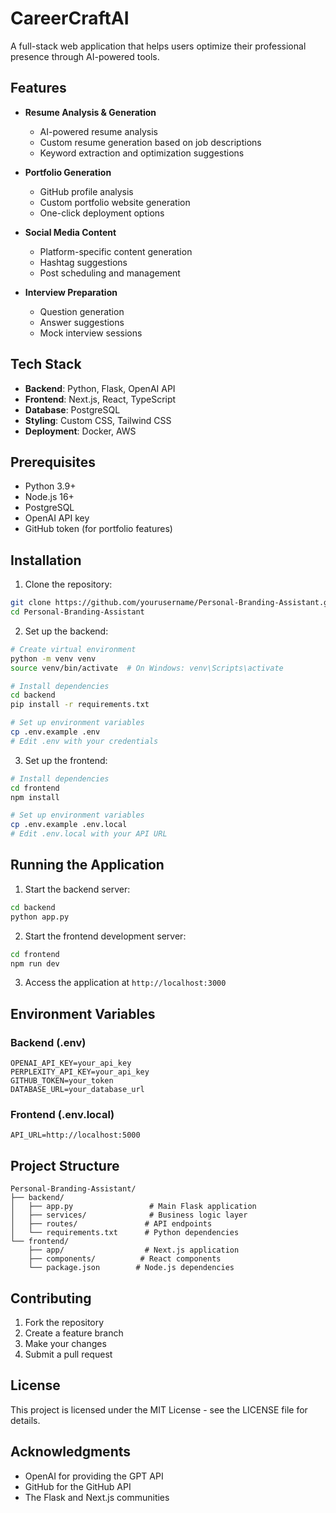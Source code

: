 # CareerCraftAI

A full-stack web application that helps users optimize their professional presence through AI-powered tools.

## Features

- **Resume Analysis & Generation**

  - AI-powered resume analysis
  - Custom resume generation based on job descriptions
  - Keyword extraction and optimization suggestions

- **Portfolio Generation**

  - GitHub profile analysis
  - Custom portfolio website generation
  - One-click deployment options

- **Social Media Content**

  - Platform-specific content generation
  - Hashtag suggestions
  - Post scheduling and management

- **Interview Preparation**
  - Question generation
  - Answer suggestions
  - Mock interview sessions

## Tech Stack

- **Backend**: Python, Flask, OpenAI API
- **Frontend**: Next.js, React, TypeScript
- **Database**: PostgreSQL
- **Styling**: Custom CSS, Tailwind CSS
- **Deployment**: Docker, AWS

## Prerequisites

- Python 3.9+
- Node.js 16+
- PostgreSQL
- OpenAI API key
- GitHub token (for portfolio features)

## Installation

1. Clone the repository:

```bash
git clone https://github.com/yourusername/Personal-Branding-Assistant.git
cd Personal-Branding-Assistant
```

2. Set up the backend:

```bash
# Create virtual environment
python -m venv venv
source venv/bin/activate  # On Windows: venv\Scripts\activate

# Install dependencies
cd backend
pip install -r requirements.txt

# Set up environment variables
cp .env.example .env
# Edit .env with your credentials
```

3. Set up the frontend:

```bash
# Install dependencies
cd frontend
npm install

# Set up environment variables
cp .env.example .env.local
# Edit .env.local with your API URL
```

## Running the Application

1. Start the backend server:

```bash
cd backend
python app.py
```

2. Start the frontend development server:

```bash
cd frontend
npm run dev
```

3. Access the application at `http://localhost:3000`

## Environment Variables

### Backend (.env)

```
OPENAI_API_KEY=your_api_key
PERPLEXITY_API_KEY=your_api_key
GITHUB_TOKEN=your_token
DATABASE_URL=your_database_url
```

### Frontend (.env.local)

```
API_URL=http://localhost:5000
```

## Project Structure

```
Personal-Branding-Assistant/
├── backend/
│   ├── app.py                 # Main Flask application
│   ├── services/              # Business logic layer
│   ├── routes/               # API endpoints
│   └── requirements.txt      # Python dependencies
└── frontend/
    ├── app/                  # Next.js application
    ├── components/          # React components
    └── package.json        # Node.js dependencies
```

## Contributing

1. Fork the repository
2. Create a feature branch
3. Make your changes
4. Submit a pull request

## License

This project is licensed under the MIT License - see the LICENSE file for details.

## Acknowledgments

- OpenAI for providing the GPT API
- GitHub for the GitHub API
- The Flask and Next.js communities
